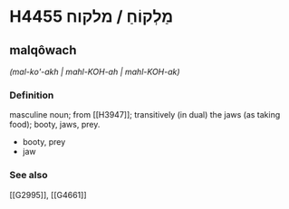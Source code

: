 # H4455 מַלְקוֹחַ / מלקוח

## malqôwach

_(mal-ko'-akh | mahl-KOH-ah | mahl-KOH-ak)_

### Definition

masculine noun; from [[H3947]]; transitively (in dual) the jaws (as taking food); booty, jaws, prey.

- booty, prey
- jaw
### See also

[[G2995]], [[G4661]]

